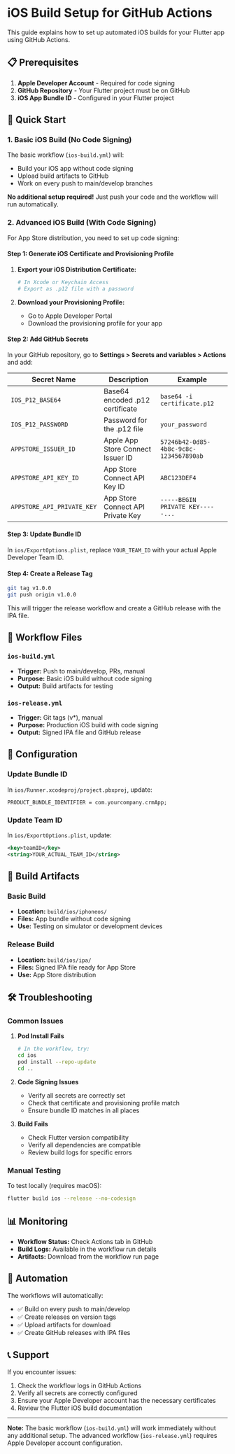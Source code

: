 # iOS Build Setup for GitHub Actions

This guide explains how to set up automated iOS builds for your Flutter app using GitHub Actions.

## 📋 Prerequisites

1. **Apple Developer Account** - Required for code signing
2. **GitHub Repository** - Your Flutter project must be on GitHub
3. **iOS App Bundle ID** - Configured in your Flutter project

## 🚀 Quick Start

### 1. Basic iOS Build (No Code Signing)

The basic workflow (`ios-build.yml`) will:
- Build your iOS app without code signing
- Upload build artifacts to GitHub
- Work on every push to main/develop branches

**No additional setup required!** Just push your code and the workflow will run automatically.

### 2. Advanced iOS Build (With Code Signing)

For App Store distribution, you need to set up code signing:

#### Step 1: Generate iOS Certificate and Provisioning Profile

1. **Export your iOS Distribution Certificate:**
   ```bash
   # In Xcode or Keychain Access
   # Export as .p12 file with a password
   ```

2. **Download your Provisioning Profile:**
   - Go to Apple Developer Portal
   - Download the provisioning profile for your app

#### Step 2: Add GitHub Secrets

In your GitHub repository, go to **Settings > Secrets and variables > Actions** and add:

| Secret Name | Description | Example |
|-------------|-------------|---------|
| `IOS_P12_BASE64` | Base64 encoded .p12 certificate | `base64 -i certificate.p12` |
| `IOS_P12_PASSWORD` | Password for the .p12 file | `your_password` |
| `APPSTORE_ISSUER_ID` | Apple App Store Connect Issuer ID | `57246b42-0d85-4b8c-9c8c-1234567890ab` |
| `APPSTORE_API_KEY_ID` | App Store Connect API Key ID | `ABC123DEF4` |
| `APPSTORE_API_PRIVATE_KEY` | App Store Connect API Private Key | `-----BEGIN PRIVATE KEY-----...` |

#### Step 3: Update Bundle ID

In `ios/ExportOptions.plist`, replace `YOUR_TEAM_ID` with your actual Apple Developer Team ID.

#### Step 4: Create a Release Tag

```bash
git tag v1.0.0
git push origin v1.0.0
```

This will trigger the release workflow and create a GitHub release with the IPA file.

## 📁 Workflow Files

### `ios-build.yml`
- **Trigger:** Push to main/develop, PRs, manual
- **Purpose:** Basic iOS build without code signing
- **Output:** Build artifacts for testing

### `ios-release.yml`
- **Trigger:** Git tags (v*), manual
- **Purpose:** Production iOS build with code signing
- **Output:** Signed IPA file and GitHub release

## 🔧 Configuration

### Update Bundle ID
In `ios/Runner.xcodeproj/project.pbxproj`, update:
```
PRODUCT_BUNDLE_IDENTIFIER = com.yourcompany.crmApp;
```

### Update Team ID
In `ios/ExportOptions.plist`, update:
```xml
<key>teamID</key>
<string>YOUR_ACTUAL_TEAM_ID</string>
```

## 📱 Build Artifacts

### Basic Build
- **Location:** `build/ios/iphoneos/`
- **Files:** App bundle without code signing
- **Use:** Testing on simulator or development devices

### Release Build
- **Location:** `build/ios/ipa/`
- **Files:** Signed IPA file ready for App Store
- **Use:** App Store distribution

## 🛠️ Troubleshooting

### Common Issues

1. **Pod Install Fails**
   ```bash
   # In the workflow, try:
   cd ios
   pod install --repo-update
   cd ..
   ```

2. **Code Signing Issues**
   - Verify all secrets are correctly set
   - Check that certificate and provisioning profile match
   - Ensure bundle ID matches in all places

3. **Build Fails**
   - Check Flutter version compatibility
   - Verify all dependencies are compatible
   - Review build logs for specific errors

### Manual Testing

To test locally (requires macOS):
```bash
flutter build ios --release --no-codesign
```

## 📊 Monitoring

- **Workflow Status:** Check Actions tab in GitHub
- **Build Logs:** Available in the workflow run details
- **Artifacts:** Download from the workflow run page

## 🔄 Automation

The workflows will automatically:
- ✅ Build on every push to main/develop
- ✅ Create releases on version tags
- ✅ Upload artifacts for download
- ✅ Create GitHub releases with IPA files

## 📞 Support

If you encounter issues:
1. Check the workflow logs in GitHub Actions
2. Verify all secrets are correctly configured
3. Ensure your Apple Developer account has the necessary certificates
4. Review the Flutter iOS build documentation

---

**Note:** The basic workflow (`ios-build.yml`) will work immediately without any additional setup. The advanced workflow (`ios-release.yml`) requires Apple Developer account configuration. 